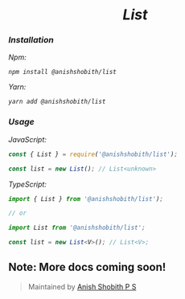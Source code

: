  <i>

 # <center> List </center>

 ### Installation

 Npm: 
 ```shell
 npm install @anishshobith/list
 ```

 Yarn:
 ```shell
 yarn add @anishshobith/list
 ```

### Usage

JavaScript:
```js
const { List } = require('@anishshobith/list');

const list = new List(); // List<unknown>
```

TypeScript:
```ts
import { List } from '@anishshobith/list');

// or

import List from '@anishshobith/list';

const list = new List<V>(); // List<V>;
```
</i>

## Note: More docs coming soon!


> Maintained by [Anish Shobith P S](https://github.com/Anish-Shobith)